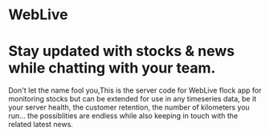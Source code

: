 # WebLive
# Stay updated with stocks & news while chatting with your team.
Don't let the name fool you,This is the server code for WebLive flock app for monitoring stocks but can be extended for use in any timeseries data, be it your server health, the customer retention, the number of kilometers you run... the possiblities are endless while also keeping in touch with the related latest news.
